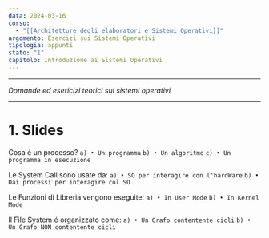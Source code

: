 ```yaml
---
data: 2024-03-16
corso:
  - "[[Architetture degli elaboratori e Sistemi Operativi]]"
argomento: Esercizi sui Sistemi Operativi
tipologia: appunti
stato: "1"
capitolo: Introduzione ai Sistemi Operativi
---
```

- - -
*Domande ed esericizi teorici sui sistemi operativi.*
- - -
# 1. Slides
Cosa é un processo?
`a) • Un programma` 
`b) • Un algoritmo` 
`c) • Un programma in esecuzione`

Le System Call sono usate da:
`a) • SO per interagire con l'hardWare`
`b) • Dai processi per interagire col SO`

Le Funzioni di Libreria vengono eseguite:
`a) • In User Mode` `b) • In Kernel Mode`

Il File System é organizzato come:
`a) • Un Grafo contentente cicli`
`b) • Un Grafo NON contentente cicli`
